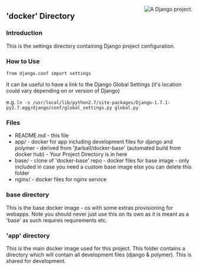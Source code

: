 <a href="http://www.djangoproject.com/" ><img src="https://www.djangoproject.com/m/img/badges/djangoproject120x25.gif" border="0" alt="A Django project." title="A Django project." style="float: right;" /></a>

## 'docker' Directory 

### Introduction
This is the settings directory containing Django project configuration.

### How to Use

`from django.conf import settings`

It can be useful to have a link to the Django Global Settings (it's location could vary depending on or version of Django)

e.g. 
`ln -s /usr/local/lib/python2.7/site-packages/Django-1.7.1-py2.7.egg/django/conf/global_settings.py global.py`

### Files

* README.md   - this file
* app/        - docker for app including development files for django and polymer 
              - derived from 'jtarball/docker-base' (automated build from docker hub)
              - Your Project Directory is in here
* base/       - clone of 'docker-base' repo
              - docker files for base image
              - only included in case you need a custom base image else you can delete this folder
* nginx/      - docker files for nginx service 


### base directory 
This is the base docker image - os with some extras provisioning for webapps. 
Note you should never just use this on its own as it is meant as a 'base' as 
such requires requirements etc.

### 'app' directory
This is the main docker image used for this project. This folder contains a directory 
which will contain all development files (django & polymer). This is shared for development.



